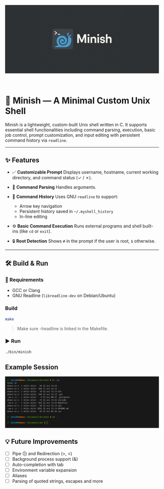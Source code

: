 <img src="./assets/banner.png" alt="Logo" style="margin-bottom: 30px"/>

# 🐚 Minish — A Minimal Custom Unix Shell

Minish is a lightweight, custom-built Unix shell written in C. It supports essential shell functionalities including command parsing, execution, basic job control, prompt customization, and input editing with persistent command history via `readline`.

---

## ✨ Features

- ✅ **Customizable Prompt**
  Displays username, hostname, current working directory, and command status (✓ / ✗).

- 🔁 **Command Parsing**
  Handles arguments.

- 📜 **Command History**
  Uses GNU `readline` to support:

  - Arrow key navigation
  - Persistent history saved in `~/.myshell_history`
  - In-line editing

- ⚙️ **Basic Command Execution**
  Runs external programs and shell built-ins (like `cd` or `exit`).

- 🔒 **Root Detection**
  Shows `#` in the prompt if the user is root, `$` otherwise.

---

## 🛠️ Build & Run

### 🔧 Requirements

- GCC or Clang
- GNU Readline (`libreadline-dev` on Debian/Ubuntu)

### Build

```bash
make
```
> Make sure -lreadline is linked in the Makefile.

### ▶️ Run

```bash
./bin/minish
```

## Example Session

![Alt text](./assets/screenshot.png)

## 💡 Future Improvements
- [ ] Pipe (|) and Redirection (>, <)
- [ ] Background process support (&)
- [ ] Auto-completion with tab
- [ ] Environment variable expansion
- [ ] Aliases
- [ ] Parsing of quoted strings, escapes and more
